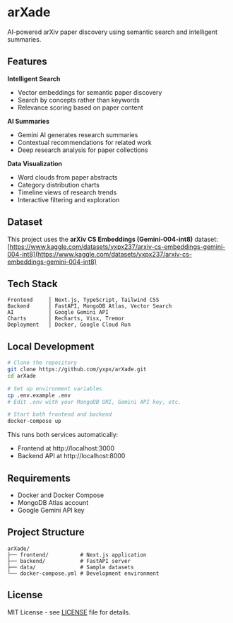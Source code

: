 # arXade

AI-powered arXiv paper discovery using semantic search and intelligent summaries.

## Features

**Intelligent Search**
- Vector embeddings for semantic paper discovery
- Search by concepts rather than keywords
- Relevance scoring based on paper content

**AI Summaries**
- Gemini AI generates research summaries
- Contextual recommendations for related work
- Deep research analysis for paper collections

**Data Visualization**
- Word clouds from paper abstracts
- Category distribution charts
- Timeline views of research trends
- Interactive filtering and exploration

## Dataset

This project uses the **arXiv CS Embeddings (Gemini-004-int8)** dataset:
[https://www.kaggle.com/datasets/yxpx237/arxiv-cs-embeddings-gemini-004-int8](https://www.kaggle.com/datasets/yxpx237/arxiv-cs-embeddings-gemini-004-int8)

## Tech Stack

```
Frontend     │ Next.js, TypeScript, Tailwind CSS
Backend      │ FastAPI, MongoDB Atlas, Vector Search  
AI           │ Google Gemini API
Charts       │ Recharts, Visx, Tremor
Deployment   │ Docker, Google Cloud Run
```

## Local Development

```bash
# Clone the repository
git clone https://github.com/yxpx/arXade.git
cd arXade

# Set up environment variables
cp .env.example .env
# Edit .env with your MongoDB URI, Gemini API key, etc.

# Start both frontend and backend
docker-compose up
```

This runs both services automatically:
- Frontend at http://localhost:3000
- Backend API at http://localhost:8000

## Requirements

- Docker and Docker Compose
- MongoDB Atlas account
- Google Gemini API key

## Project Structure

```
arXade/
├── frontend/          # Next.js application
├── backend/           # FastAPI server
├── data/              # Sample datasets
└── docker-compose.yml # Development environment
```

## License

MIT License - see [LICENSE](LICENSE) file for details.
